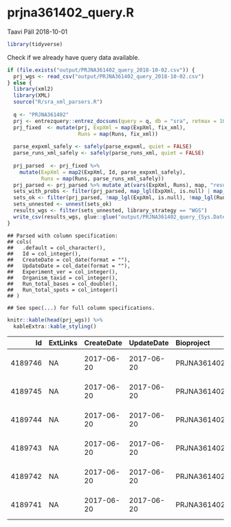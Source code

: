 prjna361402\_query.R
================
Taavi Päll
2018-10-01

``` r
library(tidyverse)
```

Check if we already have query data available.

``` r
if (file.exists("output/PRJNA361402_query_2018-10-02.csv")) {
  prj_wgs <- read_csv("output/PRJNA361402_query_2018-10-02.csv")
} else {
  library(xml2)
  library(XML)
  source("R/sra_xml_parsers.R")
  
  q <- "PRJNA361402"
  prj <- entrezquery::entrez_docsums(query = q, db = "sra", retmax = 1000)
  prj_fixed  <- mutate(prj, ExpXml = map(ExpXml, fix_xml),
                       Runs = map(Runs, fix_xml))
  
  parse_expxml_safely <- safely(parse_expxml, quiet = FALSE)
  parse_runs_xml_safely <- safely(parse_runs_xml, quiet = FALSE)
  
  prj_parsed  <- prj_fixed %>% 
    mutate(ExpXml = map2(ExpXml, Id, parse_expxml_safely),
           Runs = map(Runs, parse_runs_xml_safely))
  prj_parsed <- prj_parsed %>% mutate_at(vars(ExpXml, Runs), map, "result")
  sets_with_probs <- filter(prj_parsed, map_lgl(ExpXml, is.null) | map_lgl(Runs, is.null))
  sets_ok <- filter(prj_parsed, !map_lgl(ExpXml, is.null), !map_lgl(Runs, is.null))
  sets_unnested <- unnest(sets_ok)
  results_wgs <- filter(sets_unnested, library_strategy == "WGS")
  write_csv(results_wgs, glue::glue("output/PRJNA361402_query_{Sys.Date()}.csv"))
}
```

    ## Parsed with column specification:
    ## cols(
    ##   .default = col_character(),
    ##   Id = col_integer(),
    ##   CreateDate = col_date(format = ""),
    ##   UpdateDate = col_date(format = ""),
    ##   Experiment_ver = col_integer(),
    ##   Organism_taxid = col_integer(),
    ##   Run_total_bases = col_double(),
    ##   Run_total_spots = col_integer()
    ## )

    ## See spec(...) for full column specifications.

``` r
knitr::kable(head(prj_wgs)) %>% 
  kableExtra::kable_styling()
```

<table class="table" style="margin-left: auto; margin-right: auto;">
<thead>
<tr>
<th style="text-align:right;">
Id
</th>
<th style="text-align:left;">
ExtLinks
</th>
<th style="text-align:left;">
CreateDate
</th>
<th style="text-align:left;">
UpdateDate
</th>
<th style="text-align:left;">
Bioproject
</th>
<th style="text-align:left;">
Biosample
</th>
<th style="text-align:left;">
Experiment\_acc
</th>
<th style="text-align:left;">
Experiment\_name
</th>
<th style="text-align:left;">
Experiment\_status
</th>
<th style="text-align:right;">
Experiment\_ver
</th>
<th style="text-align:left;">
Instrument\_ILLUMINA
</th>
<th style="text-align:left;">
library\_layout
</th>
<th style="text-align:left;">
library\_name
</th>
<th style="text-align:left;">
library\_selection
</th>
<th style="text-align:left;">
library\_source
</th>
<th style="text-align:left;">
library\_strategy
</th>
<th style="text-align:left;">
Organism\_ScientificName
</th>
<th style="text-align:right;">
Organism\_taxid
</th>
<th style="text-align:left;">
Sample\_acc
</th>
<th style="text-align:left;">
Sample\_name
</th>
<th style="text-align:left;">
Study\_acc
</th>
<th style="text-align:left;">
Study\_name
</th>
<th style="text-align:left;">
Submitter\_acc
</th>
<th style="text-align:left;">
Submitter\_center\_name
</th>
<th style="text-align:left;">
Submitter\_contact\_name
</th>
<th style="text-align:left;">
Submitter\_lab\_name
</th>
<th style="text-align:left;">
Run\_acc
</th>
<th style="text-align:left;">
Run\_cluster\_name
</th>
<th style="text-align:left;">
Run\_is\_public
</th>
<th style="text-align:left;">
Run\_load\_done
</th>
<th style="text-align:left;">
Run\_static\_data\_available
</th>
<th style="text-align:right;">
Run\_total\_bases
</th>
<th style="text-align:right;">
Run\_total\_spots
</th>
</tr>
</thead>
<tbody>
<tr>
<td style="text-align:right;">
4189746
</td>
<td style="text-align:left;">
NA
</td>
<td style="text-align:left;">
2017-06-20
</td>
<td style="text-align:left;">
2017-06-20
</td>
<td style="text-align:left;">
PRJNA361402
</td>
<td style="text-align:left;">
SAMN07251856
</td>
<td style="text-align:left;">
SRX2934328
</td>
<td style="text-align:left;">
49V1
</td>
<td style="text-align:left;">
public
</td>
<td style="text-align:right;">
1
</td>
<td style="text-align:left;">
NextSeq 500
</td>
<td style="text-align:left;">
PAIRED
</td>
<td style="text-align:left;">
G15-004-9
</td>
<td style="text-align:left;">
PCR
</td>
<td style="text-align:left;">
METAGENOMIC
</td>
<td style="text-align:left;">
WGS
</td>
<td style="text-align:left;">
human metagenome
</td>
<td style="text-align:right;">
646099
</td>
<td style="text-align:left;">
SRS2296668
</td>
<td style="text-align:left;">
NA
</td>
<td style="text-align:left;">
SRP100518
</td>
<td style="text-align:left;">
human gut metagenome Metagenome
</td>
<td style="text-align:left;">
SRA576017
</td>
<td style="text-align:left;">
University of Gothenburg
</td>
<td style="text-align:left;">
Tony Wu
</td>
<td style="text-align:left;">
The Wallenberg lab
</td>
<td style="text-align:left;">
SRR5713941
</td>
<td style="text-align:left;">
public
</td>
<td style="text-align:left;">
true
</td>
<td style="text-align:left;">
true
</td>
<td style="text-align:left;">
true
</td>
<td style="text-align:right;">
8052424561
</td>
<td style="text-align:right;">
26746751
</td>
</tr>
<tr>
<td style="text-align:right;">
4189745
</td>
<td style="text-align:left;">
NA
</td>
<td style="text-align:left;">
2017-06-20
</td>
<td style="text-align:left;">
2017-06-20
</td>
<td style="text-align:left;">
PRJNA361402
</td>
<td style="text-align:left;">
SAMN07251856
</td>
<td style="text-align:left;">
SRX2934327
</td>
<td style="text-align:left;">
49V1
</td>
<td style="text-align:left;">
public
</td>
<td style="text-align:right;">
1
</td>
<td style="text-align:left;">
NextSeq 500
</td>
<td style="text-align:left;">
PAIRED
</td>
<td style="text-align:left;">
G15-004-10
</td>
<td style="text-align:left;">
PCR
</td>
<td style="text-align:left;">
METAGENOMIC
</td>
<td style="text-align:left;">
WGS
</td>
<td style="text-align:left;">
human metagenome
</td>
<td style="text-align:right;">
646099
</td>
<td style="text-align:left;">
SRS2296668
</td>
<td style="text-align:left;">
NA
</td>
<td style="text-align:left;">
SRP100518
</td>
<td style="text-align:left;">
human gut metagenome Metagenome
</td>
<td style="text-align:left;">
SRA576017
</td>
<td style="text-align:left;">
University of Gothenburg
</td>
<td style="text-align:left;">
Tony Wu
</td>
<td style="text-align:left;">
The Wallenberg lab
</td>
<td style="text-align:left;">
SRR5713942
</td>
<td style="text-align:left;">
public
</td>
<td style="text-align:left;">
true
</td>
<td style="text-align:left;">
true
</td>
<td style="text-align:left;">
true
</td>
<td style="text-align:right;">
9891099621
</td>
<td style="text-align:right;">
36978189
</td>
</tr>
<tr>
<td style="text-align:right;">
4189744
</td>
<td style="text-align:left;">
NA
</td>
<td style="text-align:left;">
2017-06-20
</td>
<td style="text-align:left;">
2017-06-20
</td>
<td style="text-align:left;">
PRJNA361402
</td>
<td style="text-align:left;">
SAMN07251856
</td>
<td style="text-align:left;">
SRX2934326
</td>
<td style="text-align:left;">
13V1
</td>
<td style="text-align:left;">
public
</td>
<td style="text-align:right;">
1
</td>
<td style="text-align:left;">
NextSeq 500
</td>
<td style="text-align:left;">
PAIRED
</td>
<td style="text-align:left;">
G15-004-5
</td>
<td style="text-align:left;">
PCR
</td>
<td style="text-align:left;">
METAGENOMIC
</td>
<td style="text-align:left;">
WGS
</td>
<td style="text-align:left;">
human metagenome
</td>
<td style="text-align:right;">
646099
</td>
<td style="text-align:left;">
SRS2296668
</td>
<td style="text-align:left;">
NA
</td>
<td style="text-align:left;">
SRP100518
</td>
<td style="text-align:left;">
human gut metagenome Metagenome
</td>
<td style="text-align:left;">
SRA576017
</td>
<td style="text-align:left;">
University of Gothenburg
</td>
<td style="text-align:left;">
Tony Wu
</td>
<td style="text-align:left;">
The Wallenberg lab
</td>
<td style="text-align:left;">
SRR5713943
</td>
<td style="text-align:left;">
public
</td>
<td style="text-align:left;">
true
</td>
<td style="text-align:left;">
true
</td>
<td style="text-align:left;">
true
</td>
<td style="text-align:right;">
6069982512
</td>
<td style="text-align:right;">
40188785
</td>
</tr>
<tr>
<td style="text-align:right;">
4189743
</td>
<td style="text-align:left;">
NA
</td>
<td style="text-align:left;">
2017-06-20
</td>
<td style="text-align:left;">
2017-06-20
</td>
<td style="text-align:left;">
PRJNA361402
</td>
<td style="text-align:left;">
SAMN07251856
</td>
<td style="text-align:left;">
SRX2934325
</td>
<td style="text-align:left;">
13V1
</td>
<td style="text-align:left;">
public
</td>
<td style="text-align:right;">
1
</td>
<td style="text-align:left;">
NextSeq 500
</td>
<td style="text-align:left;">
PAIRED
</td>
<td style="text-align:left;">
G15-004-6
</td>
<td style="text-align:left;">
PCR
</td>
<td style="text-align:left;">
METAGENOMIC
</td>
<td style="text-align:left;">
WGS
</td>
<td style="text-align:left;">
human metagenome
</td>
<td style="text-align:right;">
646099
</td>
<td style="text-align:left;">
SRS2296668
</td>
<td style="text-align:left;">
NA
</td>
<td style="text-align:left;">
SRP100518
</td>
<td style="text-align:left;">
human gut metagenome Metagenome
</td>
<td style="text-align:left;">
SRA576017
</td>
<td style="text-align:left;">
University of Gothenburg
</td>
<td style="text-align:left;">
Tony Wu
</td>
<td style="text-align:left;">
The Wallenberg lab
</td>
<td style="text-align:left;">
SRR5713944
</td>
<td style="text-align:left;">
public
</td>
<td style="text-align:left;">
true
</td>
<td style="text-align:left;">
true
</td>
<td style="text-align:left;">
true
</td>
<td style="text-align:right;">
4489181506
</td>
<td style="text-align:right;">
29737797
</td>
</tr>
<tr>
<td style="text-align:right;">
4189742
</td>
<td style="text-align:left;">
NA
</td>
<td style="text-align:left;">
2017-06-20
</td>
<td style="text-align:left;">
2017-06-20
</td>
<td style="text-align:left;">
PRJNA361402
</td>
<td style="text-align:left;">
SAMN07251856
</td>
<td style="text-align:left;">
SRX2934324
</td>
<td style="text-align:left;">
49V1
</td>
<td style="text-align:left;">
public
</td>
<td style="text-align:right;">
1
</td>
<td style="text-align:left;">
NextSeq 500
</td>
<td style="text-align:left;">
PAIRED
</td>
<td style="text-align:left;">
G15-004-7
</td>
<td style="text-align:left;">
PCR
</td>
<td style="text-align:left;">
METAGENOMIC
</td>
<td style="text-align:left;">
WGS
</td>
<td style="text-align:left;">
human metagenome
</td>
<td style="text-align:right;">
646099
</td>
<td style="text-align:left;">
SRS2296668
</td>
<td style="text-align:left;">
NA
</td>
<td style="text-align:left;">
SRP100518
</td>
<td style="text-align:left;">
human gut metagenome Metagenome
</td>
<td style="text-align:left;">
SRA576017
</td>
<td style="text-align:left;">
University of Gothenburg
</td>
<td style="text-align:left;">
Tony Wu
</td>
<td style="text-align:left;">
The Wallenberg lab
</td>
<td style="text-align:left;">
SRR5713945
</td>
<td style="text-align:left;">
public
</td>
<td style="text-align:left;">
true
</td>
<td style="text-align:left;">
true
</td>
<td style="text-align:left;">
true
</td>
<td style="text-align:right;">
10254057429
</td>
<td style="text-align:right;">
34063823
</td>
</tr>
<tr>
<td style="text-align:right;">
4189741
</td>
<td style="text-align:left;">
NA
</td>
<td style="text-align:left;">
2017-06-20
</td>
<td style="text-align:left;">
2017-06-20
</td>
<td style="text-align:left;">
PRJNA361402
</td>
<td style="text-align:left;">
SAMN07251856
</td>
<td style="text-align:left;">
SRX2934323
</td>
<td style="text-align:left;">
49V1
</td>
<td style="text-align:left;">
public
</td>
<td style="text-align:right;">
1
</td>
<td style="text-align:left;">
NextSeq 500
</td>
<td style="text-align:left;">
PAIRED
</td>
<td style="text-align:left;">
G15-004-8
</td>
<td style="text-align:left;">
PCR
</td>
<td style="text-align:left;">
METAGENOMIC
</td>
<td style="text-align:left;">
WGS
</td>
<td style="text-align:left;">
human metagenome
</td>
<td style="text-align:right;">
646099
</td>
<td style="text-align:left;">
SRS2296668
</td>
<td style="text-align:left;">
NA
</td>
<td style="text-align:left;">
SRP100518
</td>
<td style="text-align:left;">
human gut metagenome Metagenome
</td>
<td style="text-align:left;">
SRA576017
</td>
<td style="text-align:left;">
University of Gothenburg
</td>
<td style="text-align:left;">
Tony Wu
</td>
<td style="text-align:left;">
The Wallenberg lab
</td>
<td style="text-align:left;">
SRR5713946
</td>
<td style="text-align:left;">
public
</td>
<td style="text-align:left;">
true
</td>
<td style="text-align:left;">
true
</td>
<td style="text-align:left;">
true
</td>
<td style="text-align:right;">
9326428928
</td>
<td style="text-align:right;">
30982145
</td>
</tr>
</tbody>
</table>
